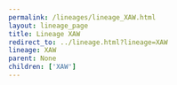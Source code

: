 ```yaml
---
permalink: /lineages/lineage_XAW.html
layout: lineage_page
title: Lineage XAW
redirect_to: ../lineage.html?lineage=XAW
lineage: XAW
parent: None
children: ['XAW']
---
```

